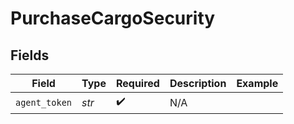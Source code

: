 # PurchaseCargoSecurity


## Fields

| Field              | Type               | Required           | Description        | Example            |
| ------------------ | ------------------ | ------------------ | ------------------ | ------------------ |
| `agent_token`      | *str*              | :heavy_check_mark: | N/A                |                    |